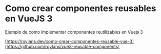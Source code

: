 # Como crear componentes reusables en VueJS 3

Ejemplo de como implementar componentes reutilizables en Vuejs 3

[https://roylans.dev/como-crear-componentes-reusable-vue-3](https://github.com/roylans/vue3-reusable-components)
